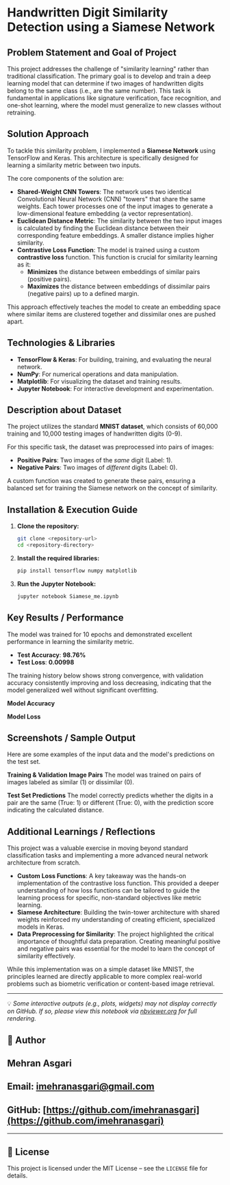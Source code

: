 # Handwritten Digit Similarity Detection using a Siamese Network

## Problem Statement and Goal of Project

This project addresses the challenge of "similarity learning" rather than traditional classification. The primary goal is to develop and train a deep learning model that can determine if two images of handwritten digits belong to the same class (i.e., are the same number). This task is fundamental in applications like signature verification, face recognition, and one-shot learning, where the model must generalize to new classes without retraining.

## Solution Approach

To tackle this similarity problem, I implemented a **Siamese Network** using TensorFlow and Keras. This architecture is specifically designed for learning a similarity metric between two inputs.

The core components of the solution are:

  * **Shared-Weight CNN Towers**: The network uses two identical Convolutional Neural Network (CNN) "towers" that share the same weights. Each tower processes one of the input images to generate a low-dimensional feature embedding (a vector representation).
  * **Euclidean Distance Metric**: The similarity between the two input images is calculated by finding the Euclidean distance between their corresponding feature embeddings. A smaller distance implies higher similarity.
  * **Contrastive Loss Function**: The model is trained using a custom **contrastive loss** function. This function is crucial for similarity learning as it:
      * **Minimizes** the distance between embeddings of similar pairs (positive pairs).
      * **Maximizes** the distance between embeddings of dissimilar pairs (negative pairs) up to a defined margin.

This approach effectively teaches the model to create an embedding space where similar items are clustered together and dissimilar ones are pushed apart.

## Technologies & Libraries

  * **TensorFlow & Keras**: For building, training, and evaluating the neural network.
  * **NumPy**: For numerical operations and data manipulation.
  * **Matplotlib**: For visualizing the dataset and training results.
  * **Jupyter Notebook**: For interactive development and experimentation.

## Description about Dataset

The project utilizes the standard **MNIST dataset**, which consists of 60,000 training and 10,000 testing images of handwritten digits (0-9).

For this specific task, the dataset was preprocessed into pairs of images:

  * **Positive Pairs**: Two images of the *same* digit (Label: 1).
  * **Negative Pairs**: Two images of *different* digits (Label: 0).

A custom function was created to generate these pairs, ensuring a balanced set for training the Siamese network on the concept of similarity.

## Installation & Execution Guide

1.  **Clone the repository:**
    ```bash
    git clone <repository-url>
    cd <repository-directory>
    ```
2.  **Install the required libraries:**
    ```bash
    pip install tensorflow numpy matplotlib
    ```
3.  **Run the Jupyter Notebook:**
    ```bash
    jupyter notebook Siamese_me.ipynb
    ```

## Key Results / Performance

The model was trained for 10 epochs and demonstrated excellent performance in learning the similarity metric.

  * **Test Accuracy**: **98.76%**
  * **Test Loss**: **0.00998**

The training history below shows strong convergence, with validation accuracy consistently improving and loss decreasing, indicating that the model generalized well without significant overfitting.

**Model Accuracy**

**Model Loss**

## Screenshots / Sample Output

Here are some examples of the input data and the model's predictions on the test set.

**Training & Validation Image Pairs**
The model was trained on pairs of images labeled as similar (1) or dissimilar (0).

**Test Set Predictions**
The model correctly predicts whether the digits in a pair are the same (True: 1) or different (True: 0), with the prediction score indicating the calculated distance.

## Additional Learnings / Reflections

This project was a valuable exercise in moving beyond standard classification tasks and implementing a more advanced neural network architecture from scratch.

  * **Custom Loss Functions**: A key takeaway was the hands-on implementation of the contrastive loss function. This provided a deeper understanding of how loss functions can be tailored to guide the learning process for specific, non-standard objectives like metric learning.
  * **Siamese Architecture**: Building the twin-tower architecture with shared weights reinforced my understanding of creating efficient, specialized models in Keras.
  * **Data Preprocessing for Similarity**: The project highlighted the critical importance of thoughtful data preparation. Creating meaningful positive and negative pairs was essential for the model to learn the concept of similarity effectively.

While this implementation was on a simple dataset like MNIST, the principles learned are directly applicable to more complex real-world problems such as biometric verification or content-based image retrieval.

-----

💡 *Some interactive outputs (e.g., plots, widgets) may not display correctly on GitHub. If so, please view this notebook via [nbviewer.org](https://nbviewer.org) for full rendering.*

## 👤 Author

## Mehran Asgari

## **Email:** [imehranasgari@gmail.com](mailto:imehranasgari@gmail.com)

## **GitHub:** [https://github.com/imehranasgari](https://github.com/imehranasgari)

-----

## 📄 License

This project is licensed under the MIT License – see the `LICENSE` file for details.